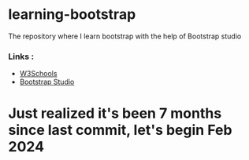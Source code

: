 # learning-bootstrap
The repository where I learn bootstrap with the help of Bootstrap studio

### Links :
- [W3Schools](https://www.w3schools.com/bootstrap5)
- [Bootstrap Studio](https://bootstrapstudio.io/)

# Just realized it's been 7 months since last commit, let's begin Feb 2024

